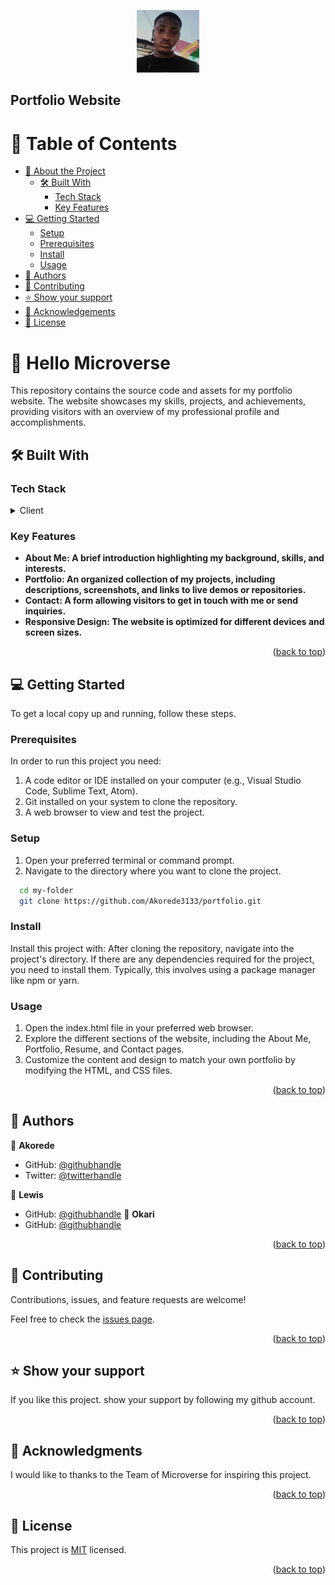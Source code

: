 <p align="center">
  <img width="100" height="100" src="/images/my-pic.jpg">
</p>

## Portfolio Website


# 📗 Table of Contents

- [📖 About the Project](#about-project)
  - [🛠 Built With](#built-with)
    - [Tech Stack](#tech-stack)
    - [Key Features](#key-features)
- [💻 Getting Started](#getting-started)
  - [Setup](#setup)
  - [Prerequisites](#prerequisites)
  - [Install](#install)
  - [Usage](#usage)
- [👥 Authors](#authors)
- [🤝 Contributing](#contributing)
- [⭐️ Show your support](#support)
- [🙏 Acknowledgements](#acknowledgements)
- [📝 License](#license)


# 📖 <a name="about-project">Hello Microverse</a>

This repository contains the source code and assets for my portfolio website. The website showcases my skills, projects, and achievements, providing visitors with an overview of my professional profile and accomplishments.
## 🛠 Built With <a name="built-with"></a>

### Tech Stack <a name="tech-stack"></a>

<details>
  <summary>Client</summary>
  <ul>
    <li><a href="https://html.com/">HTML</a></li>
    <li><a href="https://www.css3.com/">CSS</a></li>

  </ul>
</details>

### Key Features <a name="key-features"></a>

- **About Me: A brief introduction highlighting my background, skills, and interests.**
- **Portfolio: An organized collection of my projects, including descriptions, screenshots, and links to live demos or repositories.**
- **Contact: A form allowing visitors to get in touch with me or send inquiries.**
- **Responsive Design: The website is optimized for different devices and screen sizes.**

<p align="right">(<a href="#readme-top">back to top</a>)</p>


## 💻 Getting Started <a name="getting-started"></a>


To get a local copy up and running, follow these steps.

### Prerequisites

In order to run this project you need:

1. A code editor or IDE installed on your computer (e.g., Visual Studio Code, Sublime Text, Atom).
2. Git installed on your system to clone the repository.
3. A web browser to view and test the project.


### Setup

1. Open your preferred terminal or command prompt.
2. Navigate to the directory where you want to clone the project.

```sh
  cd my-folder 
  git clone https://github.com/Akorede3133/portfolio.git
```

### Install

Install this project with:
After cloning the repository, navigate into the project's directory. If there are any dependencies required for the project, you need to install them. Typically, this involves using a package manager like npm or yarn.


### Usage

1. Open the index.html file in your preferred web browser.
2. Explore the different sections of the website, including the About Me, Portfolio, Resume, and Contact pages.
3. Customize the content and design to match your own portfolio by modifying the HTML, and CSS files.
<p align="right">(<a href="#readme-top">back to top</a>)</p>


## 👥 Authors <a name="authors"></a>
👤 **Akorede**

- GitHub: [@githubhandle](https://github.com/Akorede3133)
- Twitter: [@twitterhandle](https://twitter.com/SaheedAkorede7)

👤 **Lewis**
- GitHub: [@githubhandle](https://github.com/lewisjn-arch)
👤 **Okari**
- GitHub: [@githubhandle](https://github.com/2004-okari)

<p align="right">(<a href="#readme-top">back to top</a>)</p>

## 🤝 Contributing <a name="contributing"></a>

Contributions, issues, and feature requests are welcome!

Feel free to check the [issues page](../../issues/).

<p align="right">(<a href="#readme-top">back to top</a>)</p>


## ⭐️ Show your support <a name="support"></a>

If you like this project. show your support by following my github account.

<p align="right">(<a href="#readme-top">back to top</a>)</p>

## 🙏 Acknowledgments <a name="acknowledgements"></a>
I would like to thanks to the Team of Microverse for inspiring this project.

<p align="right">(<a href="#readme-top">back to top</a>)</p>

## 📝 License <a name="license"></a>

This project is [MIT](./LICENSE) licensed.

<p align="right">(<a href="#readme-top">back to top</a>)</p>
